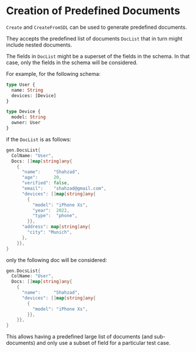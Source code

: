# Creation of Predefined Documents

`Create` and `CreateFromSDL` can be used to generate predefined documents.

They accepts the predefined list of documents `DocList` that in turn might include nested documents.

The fields in `DocList` might be a superset of the fields in the schema. 
In that case, only the fields in the schema will be considered.


For example, for the following schema:
```graphql
type User {
  name: String 
  devices: [Device] 
} 

type Device {
  model: String 
  owner: User
} 
```
if the `DocList` is as follows:
```go
gen.DocsList{
  ColName: "User",
  Docs: []map[string]any{
    {
      "name":     "Shahzad",
      "age":      20,
      "verified": false,
      "email":    "shahzad@gmail.com",
      "devices": []map[string]any{
        {
          "model": "iPhone Xs",
          "year":  2022,
          "type":  "phone",
        }},
      "address": map[string]any{
        "city": "Munich",
      },
    }},
}
```
only the following doc will be considered:
```go
gen.DocsList{
  ColName: "User",
  Docs: []map[string]any{
    {
      "name":     "Shahzad",
      "devices": []map[string]any{
        {
          "model": "iPhone Xs",
        }},
    }},
}
```
This allows having a predefined large list of documents (and sub-documents) and only use a subset of field for a particular test case.